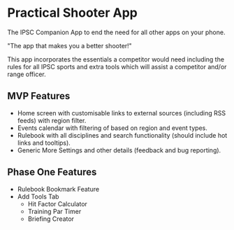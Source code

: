 # Practical Shooter App

The IPSC Companion App to end the need for all other apps on your phone.

"The app that makes you a better shooter!"

This app incorporates the essentials a competitor would need including the rules for all IPSC sports and extra tools which will assist a competitor and/or range officer.

## MVP Features
- Home screen with customisable links to external sources (including RSS feeds) with region filter.
- Events calendar with filtering of based on region and event types.
- Rulebook with all disciplines and search functionality (should include hot links and tooltips).
- Generic More Settings and other details (feedback and bug reporting).

## Phase One Features
- Rulebook Bookmark Feature
- Add Tools Tab
  - Hit Factor Calculator
  - Training Par Timer
  - Briefing Creator
